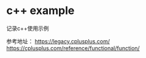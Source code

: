# c++ example
记录c++使用示例


参考地址：
https://legacy.cplusplus.com/
https://cplusplus.com/reference/functional/function/